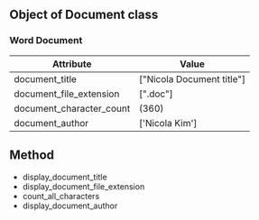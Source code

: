 ## Object of Document class  

### Word Document    

| **Attribute**             | **Value**                   |  
| ------------------------- | --------------------------- |  
| document_title            |  ["Nicola Document title"]  |   
| document_file_extension   |  [".doc"]                   |    
| document_character_count  |  (360)                      |        
| document_author           |  ['Nicola Kim']             |   

## Method  

* display_document_title    
* display_document_file_extension    
* count_all_characters  
* display_document_author    
